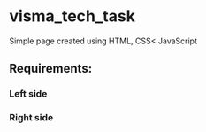 # visma_tech_task

Simple page created using HTML, CSS< JavaScript

## Requirements:
### Left side
### Right side
